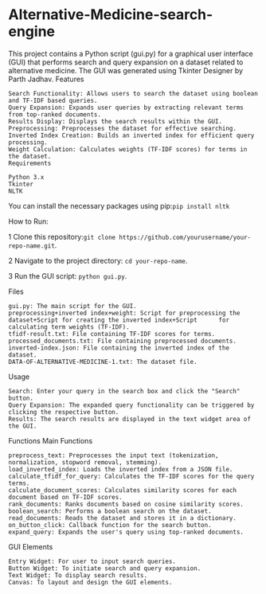 # Alternative-Medicine-search-engine
This project contains a Python script (gui.py) for a graphical user interface (GUI) that performs search and query expansion on a dataset related to alternative medicine. The GUI was generated using Tkinter Designer by Parth Jadhav.
Features

    Search Functionality: Allows users to search the dataset using boolean and TF-IDF based queries.
    Query Expansion: Expands user queries by extracting relevant terms from top-ranked documents.
    Results Display: Displays the search results within the GUI.
    Preprocessing: Preprocesses the dataset for effective searching.
    Inverted Index Creation: Builds an inverted index for efficient query processing.
    Weight Calculation: Calculates weights (TF-IDF scores) for terms in the dataset.
    Requirements

    Python 3.x
    Tkinter
    NLTK

You can install the necessary packages using pip:```pip install nltk```

How to Run:

1 Clone this repository:```git clone https://github.com/yourusername/your-repo-name.git```.

 2 Navigate to the project directory: ```cd your-repo-name```.
 
3 Run the GUI script: ```python gui.py```.

Files

    gui.py: The main script for the GUI.
    preprocessing+inverted index+weight: Script for preprocessing the dataset+Script for creating the inverted index+Script      for calculating term weights (TF-IDF).
    tfidf-result.txt: File containing TF-IDF scores for terms.
    processed_documents.txt: File containing preprocessed documents.
    inverted-index.json: File containing the inverted index of the dataset.
    DATA-OF-ALTERNATIVE-MEDICINE-1.txt: The dataset file.

Usage

    Search: Enter your query in the search box and click the "Search" button.
    Query Expansion: The expanded query functionality can be triggered by clicking the respective button.
    Results: The search results are displayed in the text widget area of the GUI.
Functions
Main Functions

    preprocess_text: Preprocesses the input text (tokenization, normalization, stopword removal, stemming).
    load_inverted_index: Loads the inverted index from a JSON file.
    calculate_tfidf_for_query: Calculates the TF-IDF scores for the query terms.
    calculate_document_scores: Calculates similarity scores for each document based on TF-IDF scores.
    rank_documents: Ranks documents based on cosine similarity scores.
    boolean_search: Performs a boolean search on the dataset.
    read_documents: Reads the dataset and stores it in a dictionary.
    on_button_click: Callback function for the search button.
    expand_query: Expands the user's query using top-ranked documents.



GUI Elements

    Entry Widget: For user to input search queries.
    Button Widget: To initiate search and query expansion.
    Text Widget: To display search results.
    Canvas: To layout and design the GUI elements.
